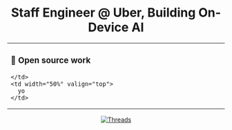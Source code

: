 <h1 align="center">Staff Engineer @ Uber, Building On-Device AI</h1>

<table>
  <tr>
    <td width="50%" valign="top">
      <h3>🚀 Open source work</h3>
      
    </td>
    <td width="50%" valign="top">
      yo
    </td>
  </tr>
</table>

<div align="center">
  <a href="https://threads.net/pauldufour">
    <img src="https://img.shields.io/static/v1?style=for-the-badge&message=Follow&color=000000&logo=threads&logoColor=FFFFFF&label=THREADS" alt="Threads"/>
  </a>
</div>
